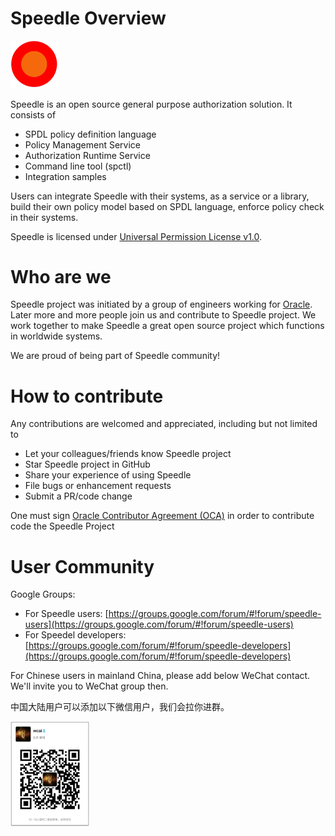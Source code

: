 # Speedle Overview

<img src="./img/speedle.png" width="15%" height="15%"/>


Speedle is an open source general purpose authorization solution. It consists of

- SPDL policy definition language   
- Policy Management Service   
- Authorization Runtime Service   
- Command line tool (spctl)   
- Integration samples   


Users can integrate Speedle with their systems, as a service or a library, build their own policy model based on SPDL language, enforce policy check in their systems.         

Speedle is licensed under [Universal Permission License v1.0](https://opensource.org/licenses/UPL).    

# Who are we

Speedle project was initiated by a group of engineers working for [Oracle](http://www.oracle.com). Later more and more people join us and contribute to Speedle project. We work together to make Speedle a great open source project which functions in worldwide systems.   

We are proud of being part of Speedle community!   

# How to contribute

Any contributions are welcomed and appreciated, including but not limited to   
- Let your colleagues/friends know Speedle project   
- Star Speedle project in GitHub   
- Share your experience of using Speedle   
- File bugs or enhancement requests   
- Submit a PR/code change    


One must sign [Oracle Contributor Agreement (OCA)](http://www.oracle.com/technetwork/community/oca-486395.html) in order to contribute code the Speedle Project   

# User Community

Google Groups:    

- For Speedle users: [https://groups.google.com/forum/#!forum/speedle-users](https://groups.google.com/forum/#!forum/speedle-users)   
- For Speedel developers: [https://groups.google.com/forum/#!forum/speedle-developers](https://groups.google.com/forum/#!forum/speedle-developers)    

For Chinese users in mainland China, please add below WeChat contact. We'll invite you to WeChat group then.   

中国大陆用户可以添加以下微信用户，我们会拉你进群。   

<img src="./img/wechat.JPG" width="25%" height="25%"/>



